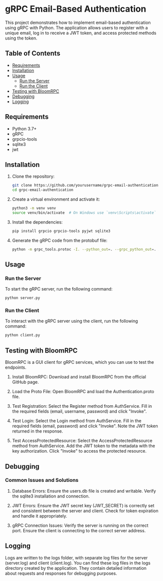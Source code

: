 # gRPC Email-Based Authentication

This project demonstrates how to implement email-based authentication using gRPC with Python. The application allows users to register with a unique email, log in to receive a JWT token, and access protected methods using the token.

## Table of Contents
- [Requirements](#requirements)
- [Installation](#installation)
- [Usage](#usage)
  - [Run the Server](#run-the-server)
  - [Run the Client](#run-the-client)
- [Testing with BloomRPC](#testing-with-bloomrpc)
- [Debugging](#debugging)
- [Logging](#logging)

## Requirements

- Python 3.7+
- gRPC
- grpcio-tools
- sqlite3
- jwt

## Installation

1. Clone the repository:
    ```bash
    git clone https://github.com/yourusername/grpc-email-authentication.git
    cd grpc-email-authentication
    ```

2. Create a virtual environment and activate it:
    ```bash
    python3 -m venv venv
    source venv/bin/activate  # On Windows use `venv\Scripts\activate`
    ```

3. Install the dependencies:
    ```bash
    pip install grpcio grpcio-tools pyjwt sqlite3
    ```

4. Generate the gRPC code from the protobuf file:
    ```bash
    python -m grpc_tools.protoc -I. --python_out=. --grpc_python_out=. Authentication.proto
    ```

## Usage

### Run the Server

To start the gRPC server, run the following command:

```bash
python server.py
```

### Run the Client

To interact with the gRPC server using the client, run the following command:

```bash
python client.py
```
## Testing with BloomRPC

BloomRPC is a GUI client for gRPC services, which you can use to test the endpoints.

1. Install BloomRPC:
    Download and install BloomRPC from the official GitHub page.

2. Load the Proto File:
    Open BloomRPC and load the Authentication.proto file.

3. Test Registration:
    Select the Register method from AuthService.
    Fill in the required fields (email, username, password) and click "Invoke".

4. Test Login:
    Select the Login method from AuthService.
    Fill in the required fields (email, password) and click "Invoke".
    Note the JWT token returned in the response.

5. Test AccessProtectedResource:
    Select the AccessProtectedResource method from AuthService.
    Add the JWT token to the metadata with the key authorization.
    Click "Invoke" to access the protected resource.

## Debugging

### Common Issues and Solutions

1. Database Errors:
    Ensure the users.db file is created and writable.
    Verify the sqlite3 installation and connection.

2. JWT Errors:
    Ensure the JWT secret key (JWT_SECRET) is correctly set and consistent between the server and client.
    Check for token expiration and handle it appropriately.

3. gRPC Connection Issues:
    Verify the server is running on the correct port.
    Ensure the client is connecting to the correct server address.

## Logging

Logs are written to the logs folder, with separate log files for the server (server.log) and client (client.log). You can find these log files in the logs directory created by the application. They contain detailed information about requests and responses for debugging purposes.